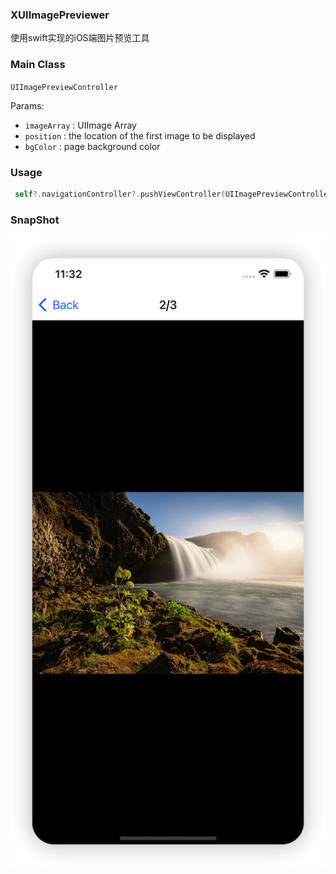 ### XUIImagePreviewer

 使用swift实现的iOS端图片预览工具

### Main Class

`UIImagePreviewController`

Params: 
- `imageArray` : UIImage Array
- `position` : the location of the first image to be displayed
- `bgColor` : page background color


### Usage

```swift
 self?.navigationController?.pushViewController(UIImagePreviewController(imageArray: targets, bgColor: .black), animated: true)
```

### SnapShot

![demo](./snapshot/1.png)
